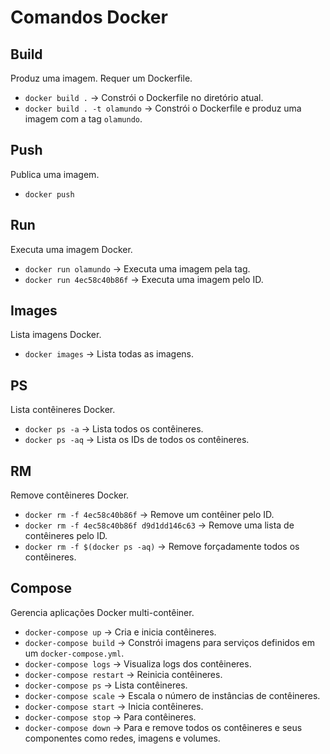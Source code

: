 # Comandos Docker

## Build
Produz uma imagem. Requer um Dockerfile.

- `docker build .` -> Constrói o Dockerfile no diretório atual.
- `docker build . -t olamundo` -> Constrói o Dockerfile e produz uma imagem com a tag `olamundo`.

## Push
Publica uma imagem.

- `docker push`

## Run
Executa uma imagem Docker.

- `docker run olamundo` -> Executa uma imagem pela tag.
- `docker run 4ec58c40b86f` -> Executa uma imagem pelo ID.

## Images
Lista imagens Docker.

- `docker images` -> Lista todas as imagens.

## PS
Lista contêineres Docker.

- `docker ps -a` -> Lista todos os contêineres.
- `docker ps -aq` -> Lista os IDs de todos os contêineres.

## RM
Remove contêineres Docker.

- `docker rm -f 4ec58c40b86f` -> Remove um contêiner pelo ID.
- `docker rm -f 4ec58c40b86f d9d1dd146c63` -> Remove uma lista de contêineres pelo ID.
- `docker rm -f $(docker ps -aq)` -> Remove forçadamente todos os contêineres.

## Compose
Gerencia aplicações Docker multi-contêiner.

- `docker-compose up` -> Cria e inicia contêineres.
- `docker-compose build` -> Constrói imagens para serviços definidos em um `docker-compose.yml`.
- `docker-compose logs` -> Visualiza logs dos contêineres.
- `docker-compose restart` -> Reinicia contêineres.
- `docker-compose ps` -> Lista contêineres.
- `docker-compose scale` -> Escala o número de instâncias de contêineres.
- `docker-compose start` -> Inicia contêineres.
- `docker-compose stop` -> Para contêineres.
- `docker-compose down` -> Para e remove todos os contêineres e seus componentes como redes, imagens e volumes.